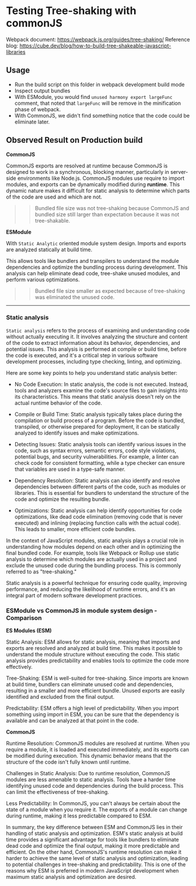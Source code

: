 # Testing Tree-shaking with commonJS

Webpack document: https://webpack.js.org/guides/tree-shaking/
Reference blog: https://cube.dev/blog/how-to-build-tree-shakeable-javascript-libraries

## Usage

- Run the build script on this folder in webpack development build mode
- Inspect output bundles
- With ESModule, you would find `unused harmony export largeFunc` comment, that noted that `largeFunc` will be remove in the minification phase of webpack.
- With CommonJS, we didn't find something notice that the code could be eliminate later.

## Observed Result on Production build

**CommonJS**

CommonJS exports are resolved at runtime because CommonJS is designed to work in a synchronous, blocking manner, particularly in server-side environments like Node.js. CommonJS modules use require to import modules, and exports can be dynamically modified during **runtime**. This dynamic nature makes it difficult for static analysis to determine which parts of the code are used and which are not.

>> Bundled file size was not tree-shaking because CommonJS and bundled size still larger than expectation because it was not tree-shakable.

**ESModule**

With `Static Analytic` oriented module system design. Imports and exports are analyzed statically at build time.

This allows tools like bundlers and transpilers to understand the module dependencies and optimize the bundling process during development.
This analysis can help eliminate dead code, tree-shake unused modules, and perform various optimizations.

>> Bundled file size smaller as expected because of tree-shaking was eliminated the unused code.

---

### Static analysis

`Static analysis` refers to the process of examining and understanding code without actually executing it. It involves analyzing the structure and content of the code to extract information about its behavior, dependencies, and potential issues. This analysis is performed at compile or build time, before the code is executed, and it's a critical step in various software development processes, including type checking, linting, and optimizing.

Here are some key points to help you understand static analysis better:

- No Code Execution: In static analysis, the code is not executed. Instead, tools and analyzers examine the code's source files to gain insights into its characteristics. This means that static analysis doesn't rely on the actual runtime behavior of the code.

- Compile or Build Time: Static analysis typically takes place during the compilation or build process of a program. Before the code is bundled, transpiled, or otherwise prepared for deployment, it can be statically analyzed to identify issues and make optimizations.

- Detecting Issues: Static analysis tools can identify various issues in the code, such as syntax errors, semantic errors, code style violations, potential bugs, and security vulnerabilities. For example, a linter can check code for consistent formatting, while a type checker can ensure that variables are used in a type-safe manner.

- Dependency Resolution: Static analysis can also identify and resolve dependencies between different parts of the code, such as modules or libraries. This is essential for bundlers to understand the structure of the code and optimize the resulting bundle.

- Optimizations: Static analysis can help identify opportunities for code optimizations, like dead code elimination (removing code that is never executed) and inlining (replacing function calls with the actual code). This leads to smaller, more efficient code bundles.

In the context of JavaScript modules, static analysis plays a crucial role in understanding how modules depend on each other and in optimizing the final bundled code. For example, tools like Webpack or Rollup use static analysis to determine which modules are actually used in a project and exclude the unused code during the bundling process. This is commonly referred to as "tree-shaking."

Static analysis is a powerful technique for ensuring code quality, improving performance, and reducing the likelihood of runtime errors, and it's an integral part of modern software development practices.

### ESModule vs CommonJS in module system design - Comparison

**ES Modules (ESM)**

Static Analysis: ESM allows for static analysis, meaning that imports and exports are resolved and analyzed at build time. This makes it possible to understand the module structure without executing the code. This static analysis provides predictability and enables tools to optimize the code more effectively.

Tree-Shaking: ESM is well-suited for tree-shaking. Since imports are known at build time, bundlers can eliminate unused code and dependencies, resulting in a smaller and more efficient bundle. Unused exports are easily identified and excluded from the final output.

Predictability: ESM offers a high level of predictability. When you import something using import in ESM, you can be sure that the dependency is available and can be analyzed at that point in the code.

**CommonJS**

Runtime Resolution: CommonJS modules are resolved at runtime. When you require a module, it is loaded and executed immediately, and its exports can be modified during execution. This dynamic behavior means that the structure of the code isn't fully known until runtime.

Challenges in Static Analysis: Due to runtime resolution, CommonJS modules are less amenable to static analysis. Tools have a harder time identifying unused code and dependencies during the build process. This can limit the effectiveness of tree-shaking.

Less Predictability: In CommonJS, you can't always be certain about the state of a module when you require it. The exports of a module can change during runtime, making it less predictable compared to ESM.

In summary, the key difference between ESM and CommonJS lies in their handling of static analysis and optimization. ESM's static analysis at build time provides a significant advantage for tools like bundlers to eliminate dead code and optimize the final output, making it more predictable and efficient. On the other hand, CommonJS's runtime resolution can make it harder to achieve the same level of static analysis and optimization, leading to potential challenges in tree-shaking and predictability. This is one of the reasons why ESM is preferred in modern JavaScript development when maximum static analysis and optimization are desired.
